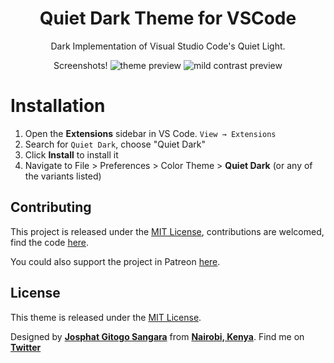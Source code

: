 <div align="center">

# Quiet Dark Theme for VSCode

Dark Implementation of Visual Studio Code's Quiet Light.



Screenshots!
![theme preview](https://i.imgur.com/G3KSdGo.png)
![mild contrast preview](https://i.imgur.com/kxR49j3.png)

</div>

# Installation

1. Open the **Extensions** sidebar in VS Code. `View → Extensions`
1. Search for `Quiet Dark`, choose "Quiet Dark"
1. Click **Install** to install it
1. Navigate to File > Preferences > Color Theme > **Quiet Dark** (or any of the variants listed)


## Contributing

This project is released under the [MIT License](https://github.com/whizkydee/vscode-palenight-theme/blob/master/license.md), contributions are welcomed, find the code [here](https://github.com/whizkydee/vscode-palenight-theme/issues).

You could also support the project in Patreon <a href="https://patreon.com/endel"> [here](https://github.com/whizkydee/vscode-palenight-theme/issues).

## License

This theme is released under the [MIT License](https://github.com/whizkydee/vscode-palenight-theme/blob/master/license.md).

 Designed by **[Josphat Gitogo Sangara](https://olaolu.dev?utm_source=palenight)** from **[Nairobi, Kenya](https://www.google.com/maps/place/Lagos)**. Find me on **[Twitter](https://twitter.com/mrolaolu)** 
